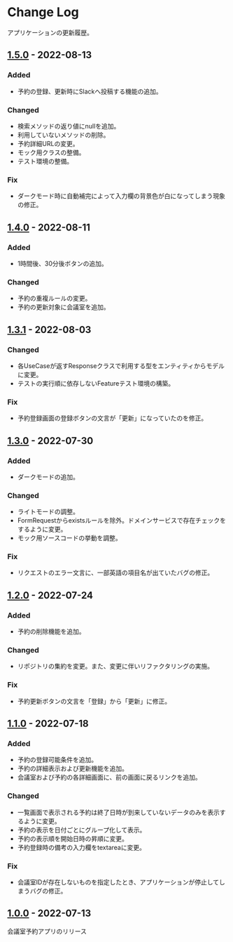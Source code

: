 # Change Log

アプリケーションの更新履歴。

## [1.5.0](https://github.com/sayuprc/conference-room-reservations/releases/tag/v1.5.0) - 2022-08-13

### Added

- 予約の登録、更新時にSlackへ投稿する機能の追加。

### Changed

- 検索メソッドの返り値にnullを追加。
- 利用していないメソッドの削除。
- 予約詳細URLの変更。
- モック用クラスの整備。
- テスト環境の整備。

### Fix

- ダークモード時に自動補完によって入力欄の背景色が白になってしまう現象の修正。

## [1.4.0](https://github.com/sayuprc/conference-room-reservations/releases/tag/v1.4.0) - 2022-08-11

### Added

- 1時間後、30分後ボタンの追加。

### Changed

- 予約の重複ルールの変更。
- 予約の更新対象に会議室を追加。

## [1.3.1](https://github.com/sayuprc/conference-room-reservations/releases/tag/v1.3.1) - 2022-08-03

### Changed

- 各UseCaseが返すResponseクラスで利用する型をエンティティからモデルに変更。
- テストの実行順に依存しないFeatureテスト環境の構築。

### Fix

- 予約登録画面の登録ボタンの文言が「更新」になっていたのを修正。

## [1.3.0](https://github.com/sayuprc/conference-room-reservations/releases/tag/v1.3.0) - 2022-07-30

### Added

- ダークモードの追加。

### Changed

- ライトモードの調整。
- FormRequestからexistsルールを除外。ドメインサービスで存在チェックをするように変更。
- モック用ソースコードの挙動を調整。

### Fix

- リクエストのエラー文言に、一部英語の項目名が出ていたバグの修正。

## [1.2.0](https://github.com/sayuprc/conference-room-reservations/releases/tag/v1.2.0) - 2022-07-24

### Added

- 予約の削除機能を追加。

### Changed

- リポジトリの集約を変更。また、変更に伴いリファクタリングの実施。

### Fix

- 予約更新ボタンの文言を「登録」から「更新」に修正。

## [1.1.0](https://github.com/sayuprc/conference-room-reservations/releases/tag/v1.1.0) - 2022-07-18

### Added

- 予約の登録可能条件を追加。
- 予約の詳細表示および更新機能を追加。
- 会議室および予約の各詳細画面に、前の画面に戻るリンクを追加。

### Changed

- 一覧画面で表示される予約は終了日時が到来していないデータのみを表示するように変更。
- 予約の表示を日付ごとにグループ化して表示。
- 予約の表示順を開始日時の昇順に変更。
- 予約登録時の備考の入力欄をtextareaに変更。

### Fix

- 会議室IDが存在しないものを指定したとき、アプリケーションが停止してしまうバグの修正。

## [1.0.0](https://github.com/sayuprc/conference-room-reservations/releases/tag/v1.0.0) - 2022-07-13

会議室予約アプリのリリース